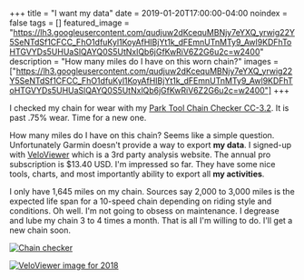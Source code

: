 +++
title =  "I want my data"
date = 2019-01-20T17:00:00-04:00
noindex = false
tags = []
featured_image = "https://lh3.googleusercontent.com/qudjuw2dKcequMBNjy7eYXQ_yrwig22Y5SeNTdSf1CFCC_FhO1dfuKyl1KoyAfHIBjYt1k_dFEmnUTnMTy9_Awl9KDFhToHTGVYDs5UHUaSlQAYQ0S5UtNxlQb6jGfKwRiV6Z2G6u2c=w2400"
description = "How many miles do I have on this worn chain?"
images = ["https://lh3.googleusercontent.com/qudjuw2dKcequMBNjy7eYXQ_yrwig22Y5SeNTdSf1CFCC_FhO1dfuKyl1KoyAfHIBjYt1k_dFEmnUTnMTy9_Awl9KDFhToHTGVYDs5UHUaSlQAYQ0S5UtNxlQb6jGfKwRiV6Z2G6u2c=w2400"]
+++

I checked my chain for wear with my [Park Tool Chain Checker CC-3.2](https://www.parktool.com/product/chain-wear-indicator-cc-3-2). It is past .75% wear. Time for a new one.

How many miles do I have on this chain? Seems like a simple question. Unfortunately Garmin doesn't provide a way to export **my data**. I signed-up with  [VeloViewer](https://veloviewer.com) which is a 3rd party analysis website. The annual pro subscription is $13.40 USD. I'm impressed so far. They have some nice tools, charts, and most importantly ability to export all **my activities**.

I only have 1,645 miles on my chain. Sources say 2,000 to 3,000 miles is the expected life span for a 10-speed chain depending on riding style and conditions. Oh well. I'm not going to obsess on maintenance. I degrease and lube my chain 3 to 4 times a month. That is all I'm willing to do. I'll get a new chain soon.

[![Chain checker](https://lh3.googleusercontent.com/iU3qzYGcSHAQudNpHBgYyB4AjT4OlarspAHdIq2sc8mP5AtelqrmqzZeMOPzUTWSUg4JIbm39lr-2mCoTP9eJ3dlpiUuhvEZJNoYfzNsvk7kaffFlTnc_TjVnpisYCkqcffA1ssifhI=w2400)](https://lh3.googleusercontent.com/iU3qzYGcSHAQudNpHBgYyB4AjT4OlarspAHdIq2sc8mP5AtelqrmqzZeMOPzUTWSUg4JIbm39lr-2mCoTP9eJ3dlpiUuhvEZJNoYfzNsvk7kaffFlTnc_TjVnpisYCkqcffA1ssifhI=w2400)

[![VeloViewer image for 2018](https://lh3.googleusercontent.com/qudjuw2dKcequMBNjy7eYXQ_yrwig22Y5SeNTdSf1CFCC_FhO1dfuKyl1KoyAfHIBjYt1k_dFEmnUTnMTy9_Awl9KDFhToHTGVYDs5UHUaSlQAYQ0S5UtNxlQb6jGfKwRiV6Z2G6u2c=w2400)](https://lh3.googleusercontent.com/qudjuw2dKcequMBNjy7eYXQ_yrwig22Y5SeNTdSf1CFCC_FhO1dfuKyl1KoyAfHIBjYt1k_dFEmnUTnMTy9_Awl9KDFhToHTGVYDs5UHUaSlQAYQ0S5UtNxlQb6jGfKwRiV6Z2G6u2c=w2400)

